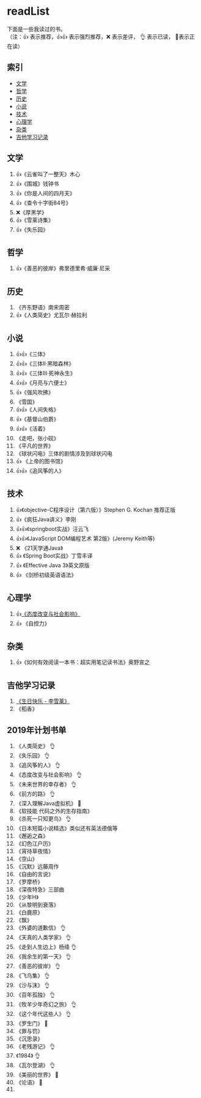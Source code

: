 # **readList**



下面是一些我读过的书。  
（注：:+1: 表示推荐，:+1::+1: 表示强烈推荐，:x: 表示差评， :ok_hand: 表示已读， :book:表示正在读）



## 索引   
- [文学](#文学)<br/>
- [哲学](#哲学)<br/>
- [历史](#历史)<br/>
- [小说](#小说)   
- [技术](#技术)   
- [心理学](#心理学)   
- [杂类](#杂类)   
- [吉他学习记录](#吉他学习记录)   




## 文学  
1. :+1:《云雀叫了一整天》木心  
2. :+1:《围城》钱钟书  
3. :+1:《你是人间的四月天》
4. :+1:《查令十字街84号》
5. :x:《厚黑学》
6. :+1:《雪莱诗集》
7. :+1:《失乐园》



## 哲学 
1. :+1:《善恶的彼岸》弗里德里希·威廉·尼采



## 历史  
1. 《齐东野语》南宋周密   
2. :+1:《人类简史》尤瓦尔·赫拉利



## 小说  
1. :+1::+1:《三体》   
2. :+1::+1:《三体Ⅱ·黑暗森林》
3. :+1::+1:《三体Ⅲ·死神永生》
4. :+1::+1:《月亮与六便士》
5. :+1:《强风吹拂》
6. 《雪国》
7. :+1::+1:《人间失格》
8. :+1:《基督山伯爵》
9. :+1::+1:《活着》
10. 《走吧，张小砚》
11. 《平凡的世界》
12. 《球状闪电》三体的剧情涉及到球状闪电
13. :+1: 《上帝的图书馆》
14. :+1::+1:《追风筝的人》



## 技术  
1. :+1:《objective-C程序设计（第六版）》Stephen G. Kochan 推荐正版
2. :+1:《疯狂Java讲义》李刚
3. :+1::+1:《springboot实战》汪云飞
4. :+1::+1:《JavaScript DOM编程艺术 第2版》(Jeremy Keith等)
5. :x: 《21天学通Java》
6. :+1: 《Spring Boot实战》丁雪丰译
7. :+1: 《Effective Java 3》英文原版
8. :+1: 《剑桥初级英语语法》



## 心理学  
1. :+1:[《态度改变与社会影响》](https://github.com/VonJane/readList/tree/master/%E5%BF%83%E7%90%86%E5%AD%A6/%E6%80%81%E5%BA%A6%E6%94%B9%E5%8F%98%E4%B8%8E%E7%A4%BE%E4%BC%9A%E5%BD%B1%E5%93%8D)
2. :+1: 《自控力》



## 杂类  
1. :+1:《如何有效阅读一本书：超实用笔记读书法》奥野宣之



## 吉他学习记录  
1. [《生日快乐 - 李雪莱》](https://www.bilibili.com/video/av26711197)
2. 《稻香》  



## 2019年计划书单  
1. 《人类简史》 :ok_hand:
1. 《失乐园》 :ok_hand:
1. 《追风筝的人》 :ok_hand:
1. 《态度改变与社会影响》 :ok_hand:
1. 《未来世界的幸存者》 :ok_hand:
1. 《前方的路》 :ok_hand:
1. 《深入理解Java虚拟机》 :book:
1. 《软技能 代码之外的生存指南》
1. 《杀死一只知更鸟》 :ok_hand:
1. 《日本短篇小说精选》类似还有英法德俄等
1. 《邂逅之森》
1. 《幻色江户历》
1. 《宵待草夜情》
1. 《空山》
1. 《沉默》远藤周作
1. 《自由的言说》
1. 《罗摩桥》
1. 《深夜特急》三部曲
1. 《少年H》
1. 《从黎明到衰落》
1. 《白鹿原》
1. 《飘》
1. 《外婆的道歉信》 :ok_hand:
1. 《天真的人类学家》 :ok_hand:
1. 《走到人生边上》杨绛  :ok_hand:
1. 《我余生的第一天》 :ok_hand:
1. 《善恶的彼岸》 :ok_hand:
1. 《飞鸟集》 :ok_hand:
1. 《沙与沫》 :ok_hand:
1. 《百年孤独》 :ok_hand:
1. 《牧羊少年奇幻之旅》 :ok_hand:
1. 《这个年代这些人》 :ok_hand:
1. 《罗生门》 :book:
1. 《罪与罚》
1. 《沉思录》
1. 《老残游记》 :ok_hand:
1. 《1984》 :ok_hand:
1. 《瓦尔登湖》 :ok_hand:
1. 《美丽的世界》 :book:
1. 《论语》 :book:
1. 
